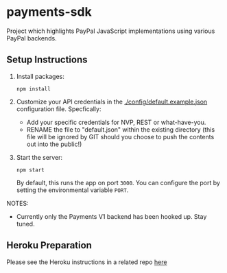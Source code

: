 # payments-sdk

Project which highlights PayPal JavaScript implementations using various PayPal backends.

## Setup Instructions
1. Install packages:
    ```
    npm install
    ```

2. Customize your API credentials in the [./config/default.example.json](./config/default.example.json) configuration file.  Specfically:
   * Add your specific credentials for NVP, REST or what-have-you.
   * RENAME the file to "default.json" within the existing directory (this file will be ignored by GIT should you choose to push the contents out into the public!)

3. Start the server:
    ```
    npm start
    ```

    By default, this runs the app on port `3000`. You can configure the port by setting the environmental variable `PORT`.

NOTES:
* Currently only the Payments V1 backend has been hooked up.  Stay tuned.

## Heroku Preparation
Please see the Heroku instructions in a related repo [here](https://github.paypal.com/NA-LE/paypal-jsv4-venmo#heroku-preparation)
